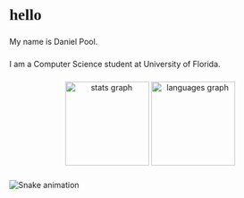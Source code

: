   <link href="https://fonts.googleapis.com/css2?family=Borel&display=swap" rel="stylesheet">
  <style>
    h1 {
      font-family: 'Borel', cursive;
      text-align: left;
    }
  </style>

<h1 align="left">hello</h1>

###

<p align="left">My name is Daniel Pool.</p>

###

<p align="left">I am a Computer Science student at University of Florida.</p>

###

<div align="center">
  <img src="https://github-readme-stats.vercel.app/api?username=Daniel-Pool-Engineer&hide_title=false&hide_rank=false&show_icons=true&include_all_commits=true&count_private=true&disable_animations=false&theme=dracula&locale=en&hide_border=false&order=1" height="150" alt="stats graph"  />
  <img src="https://github-readme-stats.vercel.app/api/top-langs?username=Daniel-Pool-Engineer&locale=en&hide_title=false&layout=compact&card_width=320&langs_count=5&theme=dracula&hide_border=false&order=2" height="150" alt="languages graph"  />
</div>

###

<img src="https://raw.githubusercontent.com/Daniel-Pool-Engineer/Daniel-Pool-Engineer/output/snake.svg" alt="Snake animation" />

###
